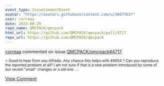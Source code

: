 ```yaml
---
event_type: IssueCommentEvent
avatar: "https://avatars.githubusercontent.com/u/3047763?"
user: correaa
date: 2023-08-29
repo_name: QMCPACK/qmcpack
html_url: https://github.com/QMCPACK/qmcpack/pull/4717
repo_url: https://github.com/QMCPACK/qmcpack
---
```


<a href='https://github.com/correaa' target='_blank'>correaa</a> commented on issue <a href='https://github.com/QMCPACK/qmcpack/pull/4717' target='_blank'>QMCPACK/qmcpack#4717</a>.

<small>> Good to hear from you Alfredo. Any chance this helps with #4654 ? Can you reproduce the reported problem at all? I am not sure if that is a new problem introduced by some of our recent "small" changes or a old one....</small>

<a href='https://github.com/QMCPACK/qmcpack/pull/4717' target='_blank'>View Comment</a>
